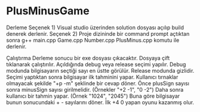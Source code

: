 # PlusMinusGame
Derleme
Seçenek 1) Visual studio üzerinden solution dosyası açılıp build denerek derlenir.
Seçenek 2) Proje dizininde bir command prompt açtıktan sonra g++ main.cpp Game.cpp Number.cpp PlusMinus.cpp komutu ile derlenir.

Çalıştırma
Derleme sonucu bir exe dosyası çıkacaktır. 
Dosyaya çift tıklanarak çalıştırılır. 
Açıldığında debug veya release seçimi yapılır. 
Debug modunda bilgisayarın seçtiği sayı en üstte görülür. Release modunda gizlidir. 
Seçimi yaptıktan sonra bilgisayar ilk tahminini yapar. 
Kullanıcı tırnaklar olmayacak şekilde "+p -m" şeklinde bir cevap döner.
Önce plusSign sayısı sonra minusSign sayısı girilmelidir.
(Örnekler "+2 -1", "0 -2")
Daha sonra kullanıcı bir tahmin yapar. (Örnek "1024", "2045")
Buna göre bilgisayar bunun sonucundaki + - sayılarını döner. 
İlk +4 0 yapan oyunu kazanmış olur.
